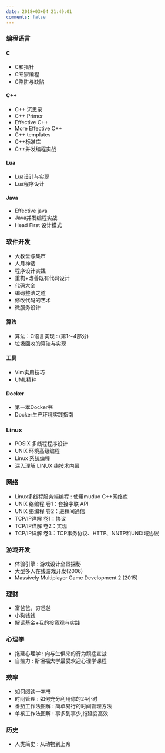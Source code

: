 ```yaml
---
date: 2018+03+04 21:49:01
comments: false
---
```


### 编程语言

#### C
+ C和指针
+ C专家编程
+ C陷阱与缺陷

#### C++
+ C++ 沉思录
+ C++ Primer
+ Effective C++
+ More Effective C++
+ C++ templates
+ C++标准库
+ C++并发编程实战

#### Lua
+ Lua设计与实现
+ Lua程序设计

#### Java
+ Effective java
+ Java并发编程实战
+ Head First 设计模式

### 软件开发
+ 大教堂与集市
+ 人月神话
+ 程序设计实践
+ 重构+改善既有代码设计
+ 代码大全
+ 编码整洁之道
+ 修改代码的艺术
+ 微服务设计

#### 算法
+ 算法：C语言实现 : (第1～4部分)
+ 垃圾回收的算法与实现

#### 工具
+ Vim实用技巧
+ UML精粹

#### Docker
+ 第一本Docker书
+ Docker生产环境实践指南

### Linux
+ POSIX 多线程程序设计
+ UNIX 环境高级编程
+ Linux 系统编程
+ 深入理解 LINUX 络技术内幕

### 网络
+ Linux多线程服务端编程 : 使用muduo C++网络库
+ UNIX 络编程 卷1：套接字联 API
+ UNIX 络编程 卷2：进程间通信
+ TCP/IP详解 卷1：协议
+ TCP/IP详解 卷2：实现
+ TCP/IP详解 卷3：TCP事务协议、HTTP、NNTP和UNIX域协议

### 游戏开发
+ 体验引擎 : 游戏设计全景探秘
+ 大型多人在线游戏开发(2006)
+ Massively Multiplayer Game Development 2 (2015)

### 理财
+ 富爸爸，穷爸爸
+ 小狗钱钱
+ 解读基金+我的投资观与实践

### 心理学
+ 拖延心理学 : 向与生俱来的行为顽症宣战
+ 自控力 : 斯坦福大学最受欢迎心理学课程

### 效率
+ 如何阅读一本书
+ 时间管理 : 如何充分利用你的24小时
+ 番茄工作法图解 : 简单易行的时间管理方法
+ 单核工作法图解 : 事多到事少,拖延变高效

### 历史
+ 人类简史 : 从动物到上帝